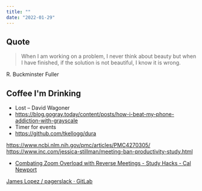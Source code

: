 ```yaml
---
title: ""
date: "2022-01-29"
---
```


## Quote
> When I am working on a problem, I never think about beauty but when I have finished, if the solution is not beautiful, I know it is wrong.

R. Buckminster Fuller

## Coffee I'm Drinking
- Lost – David Wagoner
- https://blog.gogray.today/content/posts/how-i-beat-my-phone-addiction-with-grayscale
- Timer for events
- https://github.com/tkellogg/dura


https://www.ncbi.nlm.nih.gov/pmc/articles/PMC4270305/
https://www.inc.com/jessica-stillman/meeting-ban-productivity-study.html
- [Combating Zoom Overload with Reverse Meetings - Study Hacks - Cal Newport](https://www.calnewport.com/blog/2021/03/18/combating-zoom-overload-with-reverse-meetings/)


[James Lopez / pagerslack · GitLab](https://gitlab.com/jameslopez/pagerslack)